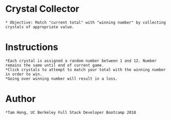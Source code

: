 # Crystal Collector

    * Objective: Match "current total" with "winning number" by collecting crystals of appropriate value.

# Instructions
    *Each crystal is assigned a random number between 1 and 12. Number remains the same until end of current game.
    *Click crystals to attempt to match your total with the winning number in order to win.
    *Going over winning number will result in a loss.
 
# Author
    *Tam Hong, UC Berkeley Full Stack Developer Bootcamp 2018
    
